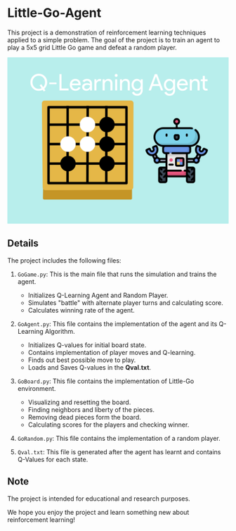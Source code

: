 # Little-Go-Agent

This project is a demonstration of reinforcement learning techniques applied to a simple problem. 
The goal of the project is to train an agent to play a 5x5 grid Little Go game and defeat a random player. 

![LittleGo banner](littleGo.png?raw=true "Little Banner")

## Details
The project includes the following files:

1. `GoGame.py`: This is the main file that runs the simulation and trains the agent.
    - Initializes Q-Learning Agent and Random Player.
    - Simulates "battle" with alternate player turns and calculating score.
    - Calculates winning rate of the agent. 
    
2. `GoAgent.py`: This file contains the implementation of the agent and its Q-Learning Algorithm.
    - Initializes Q-values for initial board state.
    - Contains implementation of player moves and Q-learning.
    - Finds out best possible move to play.
    - Loads and Saves Q-values in the **Qval.txt**.
    
3. `GoBoard.py`: This file contains the implementation of Little-Go environment.
    - Visualizing and resetting the board.
    - Finding neighbors and liberty of the pieces.
    - Removing dead pieces form the board.
    - Calculating scores for the players and checking winner.
    
4.  `GoRandom.py`: This file contains the implementation of a random player.

5.  `Qval.txt`: This file is generated after the agent has learnt and contains Q-Values for each state.

## Note
The project is intended for educational and research purposes.

We hope you enjoy the project and learn something new about reinforcement learning!
